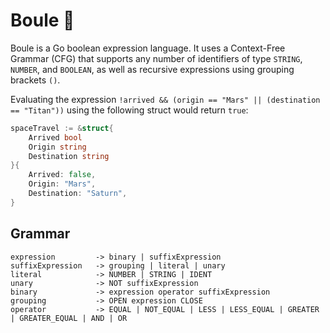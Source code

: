 # Boule 🎱

Boule is a Go boolean expression language. It uses a Context-Free Grammar (CFG) that supports any number of identifiers
of type `STRING`, `NUMBER`, and `BOOLEAN`, as well as recursive expressions using grouping brackets `()`.

Evaluating the expression `!arrived && (origin == "Mars" || (destination == "Titan"))` using the following struct would return `true`:

```go
spaceTravel := &struct{
    Arrived bool
    Origin string
    Destination string
}{
    Arrived: false,
    Origin: "Mars",
    Destination: "Saturn",
}
```

## Grammar

```
expression         -> binary | suffixExpression
suffixExpression   -> grouping | literal | unary
literal            -> NUMBER | STRING | IDENT
unary              -> NOT suffixExpression
binary             -> expression operator suffixExpression
grouping           -> OPEN expression CLOSE
operator           -> EQUAL | NOT_EQUAL | LESS | LESS_EQUAL | GREATER | GREATER_EQUAL | AND | OR
```
